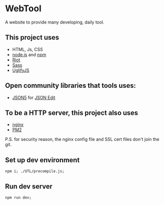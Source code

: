 WebTool
=======

A website to provide many developing, daily tool.

## This project uses
* HTML, Js, CSS
* [node.js](https://nodejs.org/en/) and [npm](https://www.npmjs.com/)
* [Riot](https://riot.js.org/)
* [Sass](https://sass-lang.com/)
* [UglifyJS](http://lisperator.net/uglifyjs/)

## Open community libraries that tools uses:
* [JSON5](https://json5.org/) for [JSON Edit](https://webtool.zii.tw/json)

## To be a HTTP server, this project also uses
* [nginx](https://nginx.org/)
* [PM2](http://pm2.keymetrics.io/)

P.S. for security reason, the nginx config file and SSL cert files don't join the git.

## Set up dev environment
```
npm i; ./UTL/precompile.js;
```

## Run dev server
```
npm run dev;
```